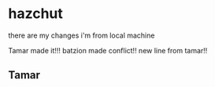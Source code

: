# hazchut
there are my changes
i'm from local machine

Tamar made it!!!
batzion made conflict!!
new line from tamar!!
## Tamar